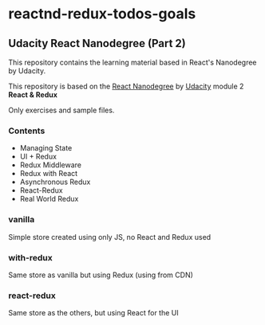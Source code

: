 # reactnd-redux-todos-goals

## Udacity React Nanodegree (Part 2)

This repository contains the learning material based in React's Nanodegree by Udacity.

This repository is based on the [React Nanodegree](https://www.udacity.com/course/react-nanodegree--nd019) by [Udacity](https://www.udacity.com/) module 2 **React & Redux**

Only exercises and sample files.

### Contents

- Managing State
- UI + Redux
- Redux Middleware
- Redux with React
- Asynchronous Redux
- React-Redux
- Real World Redux

### vanilla

Simple store created using only JS, no React and Redux used

### with-redux

Same store as vanilla but using Redux (using from CDN)

### react-redux

Same store as the others, but using React for the UI
